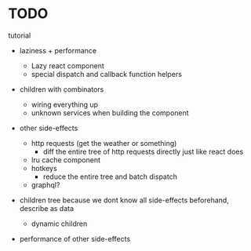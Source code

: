 # TODO

tutorial

- laziness + performance
  - Lazy react component
  - special dispatch and callback function helpers

- children with combinators
  - wiring everything up
  - unknown services when building the component

- other side-effects
  - http requests (get the weather or something)
    - diff the entire tree of http requests directly just like react does
  - lru cache component
  - hotkeys
    - reduce the entire tree and batch dispatch
  - graphql?

- children tree because we dont know all side-effects beforehand, describe as data
  - dynamic children

- performance of other side-effects

